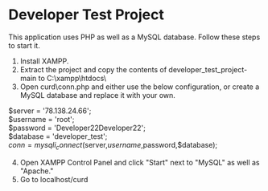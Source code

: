 # Developer Test Project

This application uses PHP as well as a MySQL database.
Follow these steps to start it.

1. Install XAMPP.
2. Extract the project and copy the contents of developer_test_project-main to C:\xampp\htdocs\
3. Open curd\conn.php and either use the below configuration, or create a MySQL database and replace it with your own.

$server = '78.138.24.66';\
$username = 'root';\
$password = 'Developer22Developer22';\
$database = 'developer_test';\
$conn = mysqli_connect($server,$username,$password,$database);

4. Open XAMPP Control Panel and click "Start" next to "MySQL" as well as "Apache."
5. Go to localhost/curd

